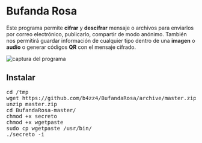 # Bufanda Rosa

Este programa permite **cifrar** y **descifrar** mensaje o archivos para enviarlos por correo electrónico, publicarlo, compartir de modo anónimo. 
También nos permitirá guardar información de cualquier tipo dentro de una **imagen** o **audio** o generar códigos **QR** con el mensaje cifrado.

![captura del programa](../img/cifrado.png)

## Instalar

<pre>
cd /tmp
wget https://github.com/b4zz4/BufandaRosa/archive/master.zip
unzip master.zip
cd BufandaRosa-master/
chmod +x secreto
chmod +x wgetpaste
sudo cp wgetpaste /usr/bin/
./secreto -i
</pre>


